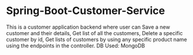 # Spring-Boot-Customer-Service
This is a customer application backend where user can Save a new customer and their details, Get list of all the customers, Delete a specific customer by id, Get lists of customers by using any specific product name using the endpoints in the controller. DB Used: MongoDB
